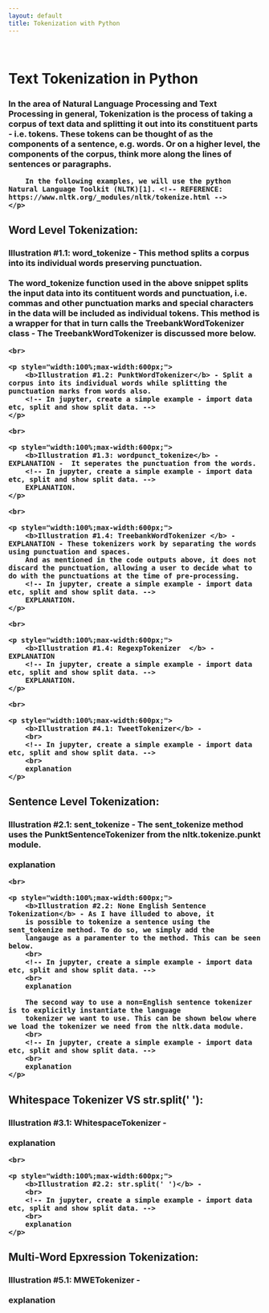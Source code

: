 ```yaml
---
layout: default
title: Tokenization with Python
---
```

<br>

<h1>
	Text Tokenization in Python
</h1>

<h3> 
	<p style="width:100%;max-width:600px;">
		In the area of Natural Language Processing and Text Processing in general, Tokenization
		is the process of taking a corpus of text data and splitting it out into its 
		constituent parts - i.e. tokens. These tokens can be thought of as the components of a 
		sentence, e.g. words. Or on a higher level, the components of the corpus, think more
		along the lines of sentences or paragraphs. 
		
		In the following examples, we will use the python Natural Language Toolkit (NLTK)[1]. <!-- REFERENCE: https://www.nltk.org/_modules/nltk/tokenize.html -->
	</p>
</h3>

<h2>
	Word Level Tokenization:
</h2>

<h3> 
	<p style="width:100%;max-width:600px;">
		<b>Illustration #1.1: word_tokenize</b> - This method splits a corpus into its individual words preserving punctuation.<br>
		<!-- In jupyter, create a simple example - import data etc, split and show split data. -->
		<br> The word_tokenize function used in the above snippet splits the input data into
		its contituent words and punctuation, i.e. commas and other punctuation marks and 
		special characters in the data will be included as individual tokens. This method is a wrapper 
		for that in turn calls the TreebankWordTokenizer class - The TreebankWordTokenizer is discussed more below.
	</p>
	
	<br>
	
	<p style="width:100%;max-width:600px;">
		<b>Illustration #1.2: PunktWordTokenizer</b> - Split a corpus into its individual words while splitting the punctuation marks from words also.
		<!-- In jupyter, create a simple example - import data etc, split and show split data. -->
	</p>
	
	<br>
	
	<p style="width:100%;max-width:600px;">
		<b>Illustration #1.3: wordpunct_tokenize</b> - EXPLANATION -  It seperates the punctuation from the words.
		<!-- In jupyter, create a simple example - import data etc, split and show split data. -->
		EXPLANATION. 
	</p>
	
	<br>
	
	<p style="width:100%;max-width:600px;">
		<b>Illustration #1.4: TreebankWordTokenizer </b> - EXPLANATION - These tokenizers work by separating the words using punctuation and spaces. 
		And as mentioned in the code outputs above, it does not discard the punctuation, allowing a user to decide what to do with the punctuations at the time of pre-processing.
		<!-- In jupyter, create a simple example - import data etc, split and show split data. -->
		EXPLANATION. 
	</p>
		
	<br>
	
	<p style="width:100%;max-width:600px;">
		<b>Illustration #1.4: RegexpTokenizer  </b> - EXPLANATION 
		<!-- In jupyter, create a simple example - import data etc, split and show split data. -->
		EXPLANATION. 
	</p>
	
	<br>
	
	<p style="width:100%;max-width:600px;">
		<b>Illustration #4.1: TweetTokenizer</b> - 
		<br>
		<!-- In jupyter, create a simple example - import data etc, split and show split data. -->
		<br>
		explanation
	</p>
</h3> 

<h2>
	Sentence Level Tokenization:
</h2>

<h3> 
	<p style="width:100%;max-width:600px;">
		<b>Illustration #2.1: sent_tokenize</b> - The sent_tokenize method uses the PunktSentenceTokenizer 
		from the nltk.tokenize.punkt module. 
		<br>
		<!-- In jupyter, create a simple example - import data etc, split and show split data. -->
		<br>
		explanation
	</p>
	
	<br>
	
	<p style="width:100%;max-width:600px;">
		<b>Illustration #2.2: None English Sentence Tokenization</b> - As I have illuded to above, it 
		is possible to tokenize a sentence using the sent_tokenize method. To do so, we simply add the
		langauge as a paramenter to the method. This can be seen below.
		<br>
		<!-- In jupyter, create a simple example - import data etc, split and show split data. -->
		<br>
		explanation
		
		The second way to use a non=English sentence tokenizer is to explicitly instantiate the language
		tokenizer we want to use. This can be shown below where we load the tokenizer we need from the nltk.data module.
		<br>
		<!-- In jupyter, create a simple example - import data etc, split and show split data. -->
		<br>
		explanation
	</p>
</h3> 

<h2>
	Whitespace Tokenizer VS str.split(' '):
</h2>

<h3> 
	<p style="width:100%;max-width:600px;">
		<b>Illustration #3.1: WhitespaceTokenizer</b> - 
		<br>
		<!-- In jupyter, create a simple example - import data etc, split and show split data. -->
		<br>
		explanation
	</p>
	
	<br>
	
	<p style="width:100%;max-width:600px;">
		<b>Illustration #2.2: str.split(' ')</b> - 
		<br>
		<!-- In jupyter, create a simple example - import data etc, split and show split data. -->
		<br>
		explanation
	</p>
</h3> 

<h2>
	Multi-Word Epxression Tokenization:
</h2>

<h3> 
	<p style="width:100%;max-width:600px;">
		<b>Illustration #5.1: MWETokenizer </b> - 
		<br>
		<!-- In jupyter, create a simple example - import data etc, split and show split data. -->
		<br>
		explanation
	</p>
</h3>